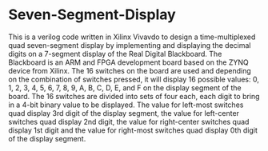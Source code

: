 # Seven-Segment-Display

This is a verilog code written in Xilinx Vivavdo to design a time-multiplexed quad seven-segment display by implementing and displaying
the decimal digits on a 7-segment display of the Real Digital Blackboard. The Blackboard is an ARM and FPGA development board based on the ZYNQ device from Xilinx. The 16 switches on the board are used and depending on the combination of switches pressed, it will display 16 possible values: 0, 1, 2, 3, 4, 5, 6, 7, 8, 9, A, B, C, D, E, and F on the display segment of the board. The 16 switches are divided into sets of four each, each digit to bring in a 4-bit binary value to be displayed. The value for left-most switches quad display 3rd digit of the display segment, the value for left-center switches quad display 2nd digit, the value for right-center switches quad display 1st digit and the value for right-most switches quad display 0th digit of the display segment.
